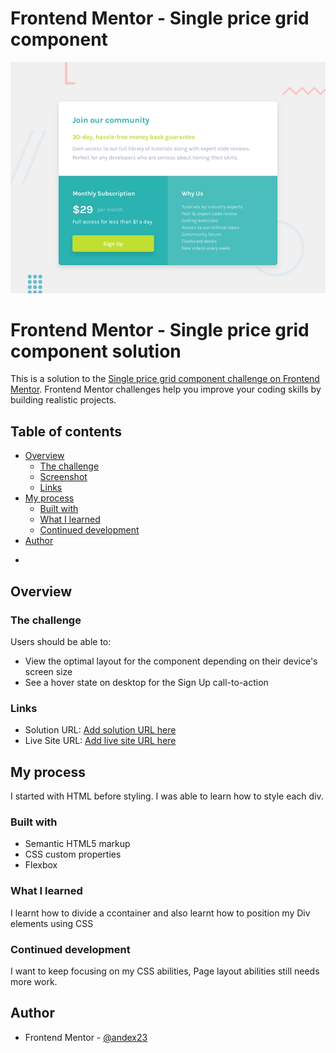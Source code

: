 # Frontend Mentor - Single price grid component

![Design preview for the Single price grid component coding challenge](./design/desktop-preview.jpg)

# Frontend Mentor - Single price grid component solution

This is a solution to the [Single price grid component challenge on Frontend Mentor](https://www.frontendmentor.io/challenges/single-price-grid-component-5ce41129d0ff452fec5abbbc). Frontend Mentor challenges help you improve your coding skills by building realistic projects.

## Table of contents

- [Overview](#overview)
  - [The challenge](#the-challenge)
  - [Screenshot](#screenshot)
  - [Links](#links)
- [My process](#my-process)
  - [Built with](#built-with)
  - [What I learned](#what-i-learned)
  - [Continued development](#continued-development)
- [Author](#author)


*

## Overview

### The challenge

Users should be able to:

- View the optimal layout for the component depending on their device's screen size
- See a hover state on desktop for the Sign Up call-to-action


### Links

- Solution URL: [Add solution URL here](https://your-solution-url.com)
- Live Site URL: [Add live site URL here](https://your-live-site-url.com)

## My process
I started with HTML before styling.
I was able to learn how to style each div.

### Built with

- Semantic HTML5 markup
- CSS custom properties
- Flexbox

### What I learned

I learnt how to divide a ccontainer and also learnt how to position my Div elements using CSS


### Continued development

I want to keep focusing on my CSS abilities, Page layout abilities still needs more work.




## Author


- Frontend Mentor - [@andex23](https://www.frontendmentor.io/profile/yourusername)
